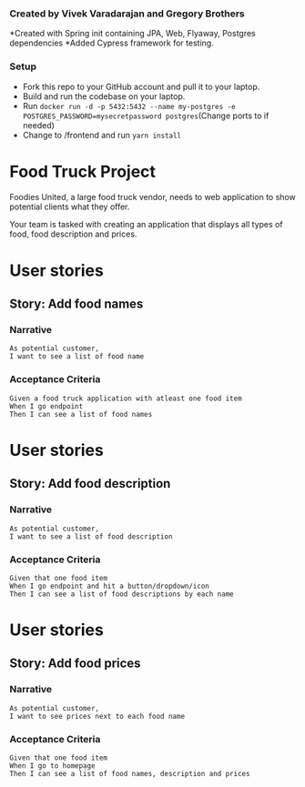 ### Created by Vivek Varadarajan and Gregory Brothers
*Created with Spring init containing JPA, Web, Flyaway, Postgres dependencies
*Added Cypress framework for testing.

### Setup
* Fork this repo to your GitHub account and pull it to your laptop.
* Build and run the codebase on your laptop.
* Run `docker run -d -p 5432:5432 --name my-postgres -e POSTGRES_PASSWORD=mysecretpassword postgres`(Change ports to if needed)
* Change to /frontend and run `yarn install`

# Food Truck Project
Foodies United, a large food truck vendor, needs to web application to show potential clients what they offer.

Your team is tasked with creating an application that displays all types of food, food description and prices.

# User stories
## Story: Add food names
### Narrative
```
As potential customer,  
I want to see a list of food name
```
### Acceptance Criteria
```
Given a food truck application with atleast one food item
When I go endpoint
Then I can see a list of food names 
```

# User stories
## Story: Add food description
### Narrative
```
As potential customer,  
I want to see a list of food description
```
### Acceptance Criteria
```
Given that one food item
When I go endpoint and hit a button/dropdown/icon
Then I can see a list of food descriptions by each name
```

# User stories
## Story: Add food prices
### Narrative
```
As potential customer,  
I want to see prices next to each food name
```
### Acceptance Criteria
```
Given that one food item
When I go to homepage
Then I can see a list of food names, description and prices
```